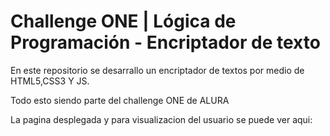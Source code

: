 # Challenge ONE | Lógica de Programación - Encriptador de texto

En este repositorio se desarrallo un encriptador de textos por medio de HTML5,CSS3 Y JS.

Todo esto siendo parte del challenge ONE de ALURA 

La pagina desplegada y para visualizacion del usuario se puede ver aqui:

